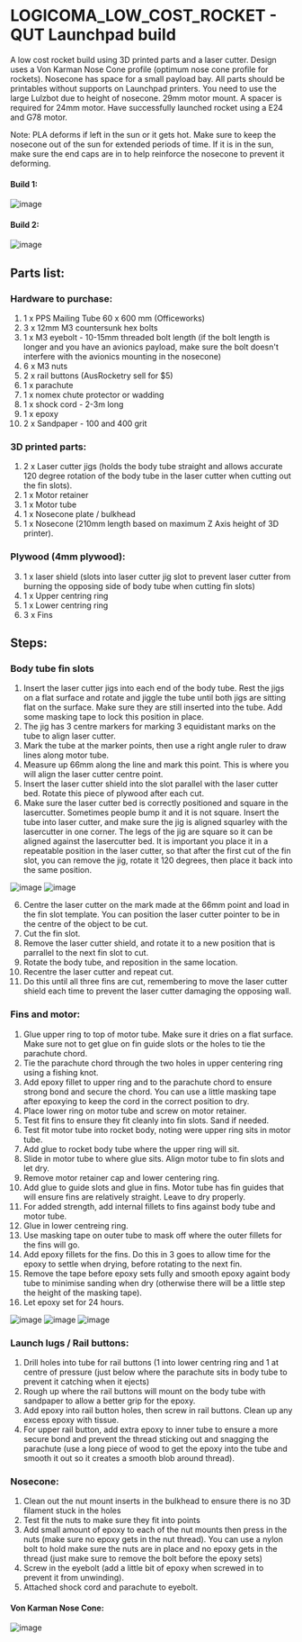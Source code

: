 # LOGICOMA_LOW_COST_ROCKET - QUT Launchpad build

A low cost rocket build using 3D printed parts and a laser cutter. Design uses a Von Karman Nose Cone profile (optimum nose cone profile for rockets). Nosecone has space for a small payload bay. All parts should be printables without supports on Launchpad printers. You need to use the large Lulzbot due to height of nosecone. 29mm motor mount. A spacer is required for 24mm motor. Have successfully launched rocket using a E24 and G78 motor. 

Note: PLA deforms if left in the sun or it gets hot. Make sure to keep the nosecone out of the sun for extended periods of time. If it is in the sun, make sure the end caps are in to help reinforce the nosecone to prevent it deforming. 

#### Build 1:
![image](https://user-images.githubusercontent.com/70121687/198916283-cd4ed9e6-fa4c-4dbb-8bba-e7c4324d211a.png)

#### Build 2:
![image](https://user-images.githubusercontent.com/70121687/198916316-40fac730-80b5-4908-96c1-3e427d2d22e5.png)

## Parts list:
### Hardware to purchase:
1. 1 x PPS Mailing Tube 60 x 600 mm (Officeworks)
2. 3 x 12mm M3 countersunk hex bolts
3. 1 x M3 eyebolt - 10-15mm threaded bolt length (if the bolt length is longer and you have an avionics payload, make sure the bolt doesn't interfere with the avionics mounting in the nosecone)
4. 6 x M3 nuts
5. 2 x rail buttons (AusRocketry sell for $5)
6. 1 x parachute
7. 1 x nomex chute protector or wadding
8. 1 x shock cord - 2-3m long
9. 1 x epoxy
10. 2 x Sandpaper - 100 and 400 grit

### 3D printed parts:
1. 2 x Laser cutter jigs (holds the body tube straight and allows accurate 120 degree rotation of the body tube in the laser cutter when cutting out the fin slots).
2. 1 x Motor retainer
3. 1 x Motor tube
4. 1 x Nosecone plate / bulkhead
5. 1 x Nosecone (210mm length based on maximum Z Axis height of 3D printer).

### Plywood (4mm plywood):
3. 1 x laser shield (slots into laser cutter jig slot to prevent laser cutter from burning the opposing side of body tube when cutting fin slots)
4. 1 x Upper centring ring
5. 1 x Lower centring ring
6. 3 x Fins

## Steps:
### Body tube fin slots
1. Insert the laser cutter jigs into each end of the body tube. 
Rest the jigs on a flat surface and rotate and jiggle the tube until both jigs are sitting flat on the surface. Make sure they are still inserted into the tube. Add some masking tape to lock this position in place.
2. The jig has 3 centre markers for marking 3 equidistant marks on the tube to align laser cutter. 
3. Mark the tube at the marker points, then use a right angle ruler to draw lines along motor tube.
4. Measure up 66mm along the line and mark this point. This is where you will align the laser cutter centre point.
5. Insert the laser cutter shield into the slot parallel with the laser cutter bed. Rotate this piece of plywood after each cut. 
6. Make sure the laser cutter bed is correctly positioned and square in the lasercutter. Sometimes people bump it and it is not square. Insert the tube into laser cutter, and make sure the jig is aligned squarley with the lasercutter in one corner. The legs of the jig are square so it can be aligned against the lasercutter bed. It is important you place it in a repeatable position in the laser cutter, so that after the first cut of the fin slot, you can remove the jig, rotate it 120 degrees, then place it back into the same position. 

![image](https://user-images.githubusercontent.com/70121687/190539946-2a6d1edc-40f7-4d40-bc77-3b58298a3882.png)
![image](https://user-images.githubusercontent.com/70121687/198918185-e3d2eaa2-3bdf-40a2-a3f9-f00003bbe4f9.png)

6. Centre the laser cutter on the mark made at the 66mm point and load in the fin slot template. You can position the laser cutter pointer to be in the centre of the object to be cut.
7. Cut the fin slot.
8. Remove the laser cutter shield, and rotate it to a new position that is parrallel to the next fin slot to cut.
9. Rotate the body tube, and reposition in the same location.
10. Recentre the laser cutter and repeat cut. 
11. Do this until all three fins are cut, remembering to move the laser cutter shield each time to prevent the laser cutter damaging the opposing wall.

### Fins and motor:
1. Glue upper ring to top of motor tube. Make sure it dries on a flat surface. Make sure not to get glue on fin guide slots or the holes to tie the parachute chord. 
2. Tie the parachute chord through the two holes in upper centering ring using a fishing knot.
3. Add epoxy fillet to upper ring and to the parachute chord to ensure strong bond and secure the chord. You can use a little masking tape after epoxying to keep the cord in the correct position to dry.
4. Place lower ring on motor tube and screw on motor retainer.
5. Test fit fins to ensure they fit cleanly into fin slots. Sand if needed.
6. Test fit motor tube into rocket body, noting were upper ring sits in motor tube.
7. Add glue to rocket body tube where the upper ring will sit.
8. Slide in motor tube to where glue sits. Align motor tube to fin slots and let dry.
9. Remove motor retainer cap and lower centering ring.
10. Add glue to guide slots and glue in fins. Motor tube has fin guides that will ensure fins are relatively straight. Leave to dry properly.
11. For added strength, add internal fillets to fins against body tube and motor tube.
12. Glue in lower centreing ring.
13. Use masking tape on outer tube to mask off where the outer fillets for the fins will go.
14. Add epoxy fillets for the fins.  Do this in 3 goes to allow time for the epoxy to settle when drying, before rotating to the next fin.
15. Remove the tape before epoxy sets fully and smooth epoxy againt body tube to minimise sanding when dry (otherwise there will be a little step the height of the masking tape).
16. Let epoxy set for 24 hours.

![image](https://user-images.githubusercontent.com/70121687/198917122-6d61c2d9-6e11-4c65-8568-ae58a7cccae8.png)
![image](https://user-images.githubusercontent.com/70121687/198916596-d0e48887-b3b7-46ee-976b-2892160956ec.png)
![image](https://user-images.githubusercontent.com/70121687/198917386-9196d5eb-d08e-433c-94f5-e4a7eff99b5d.png)

### Launch lugs / Rail buttons:
1. Drill holes into tube for rail buttons (1 into lower centring ring and 1 at centre of pressure (just below where the parachute sits in body tube to prevent it catching when it ejects)
2. Rough up where the rail buttons will mount on the body tube with sandpaper to allow a better grip for the epoxy.
3. Add epoxy into rail button holes, then screw in rail buttons. Clean up any excess epoxy with tissue.
4. For upper rail button, add extra epoxy to inner tube to ensure a more secure bond and prevent the thread sticking out and snagging the parachute (use a long piece of wood to get the epoxy into the tube and smooth it out so it creates a smooth blob around thread).

### Nosecone:
1. Clean out the nut mount inserts in the bulkhead to ensure there is no 3D filament stuck in the holes
2. Test fit the nuts to make sure they fit into points
3. Add small amount of epoxy to each of the nut mounts then press in the nuts (make sure no epoxy gets in the nut thread). You can use a nylon bolt to hold make sure the nuts are in place and no epoxy gets in the thread (just make sure to remove the bolt before the epoxy sets)
4. Screw in the eyebolt (add a little bit of epoxy when screwed in to prevent it from unwinding).
5. Attached shock cord and parachute to eyebolt.

#### Von Karman Nose Cone:
![image](https://user-images.githubusercontent.com/70121687/198916705-7df58494-a995-4134-9939-f393c3248271.png)





